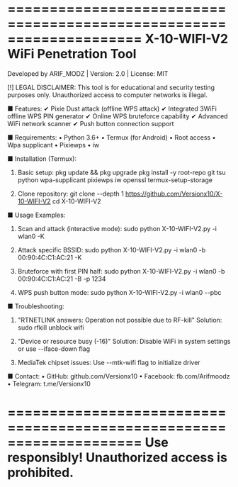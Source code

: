 ====================================================================
                      X-10-WIFI-V2 WiFi Penetration Tool
====================================================================

Developed by ARIF_MODZ | Version: 2.0 | License: MIT

[!] LEGAL DISCLAIMER: 
This tool is for educational and security testing purposes only. 
Unauthorized access to computer networks is illegal.

■ Features:
✔ Pixie Dust attack (offline WPS attack)
✔ Integrated 3WiFi offline WPS PIN generator
✔ Online WPS bruteforce capability
✔ Advanced WiFi network scanner
✔ Push button connection support

■ Requirements:
• Python 3.6+
• Termux (for Android)
• Root access
• Wpa supplicant
• Pixiewps
• iw

■ Installation (Termux):

1. Basic setup:
pkg update && pkg upgrade
pkg install -y root-repo git tsu python wpa-supplicant pixiewps iw openssl
termux-setup-storage

2. Clone repository:
git clone --depth 1 https://github.com/Versionx10/X-10-WIFI-V2
cd X-10-WIFI-V2

■ Usage Examples:

1. Scan and attack (interactive mode):
sudo python X-10-WIFI-V2.py -i wlan0 -K

2. Attack specific BSSID:
sudo python X-10-WIFI-V2.py -i wlan0 -b 00:90:4C:C1:AC:21 -K

3. Bruteforce with first PIN half:
sudo python X-10-WIFI-V2.py -i wlan0 -b 00:90:4C:C1:AC:21 -B -p 1234

4. WPS push button mode:
sudo python X-10-WIFI-V2.py -i wlan0 --pbc

■ Troubleshooting:

1. "RTNETLINK answers: Operation not possible due to RF-kill"
   Solution: sudo rfkill unblock wifi

2. "Device or resource busy (-16)"
   Solution: Disable WiFi in system settings or use --iface-down flag

3. MediaTek chipset issues:
   Use --mtk-wifi flag to initialize driver

■ Contact:
• GitHub: github.com/Versionx10
• Facebook: fb.com/Arifmoodz
• Telegram: t.me/Versionx10

====================================================================
           Use responsibly! Unauthorized access is prohibited.
====================================================================
